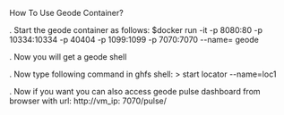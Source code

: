 How To Use Geode Container?

.	Start the geode container as follows:
   	$docker run -it  -p 8080:80 -p 10334:10334 -p 40404 -p 1099:1099 -p 7070:7070 --name=<container name> geode

.	Now you will get a geode shell

.	Now type following command in ghfs shell:
	> start locator --name=loc1

.	Now if you want you can also access geode pulse dashboard from browser with url:
	http://vm_ip: 7070/pulse/
 

